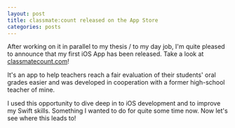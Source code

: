 ```yaml
---
layout: post
title: classmate:count released on the App Store
categories: posts
---
```


After working on it in parallel to my thesis / to my day job, I'm quite pleased to announce that my first iOS App has been released.
Take a look at [classmatecount.com](https://classmatecount.com)!

It's an app to help teachers reach a fair evaluation of their students' oral grades easier and was developed in cooperation with a former high-school teacher of mine.

I used this opportunity to dive deep in to iOS development and to improve my Swift skills. Something I wanted to do for quite some time now. Now let's see where this leads to!
